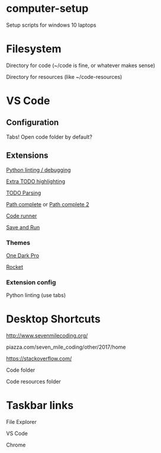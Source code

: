 # computer-setup
Setup scripts for windows 10 laptops
# Filesystem
Directory for code (~/code is fine, or whatever makes sense)

Directory for resources (like ~/code-resources)

# VS Code
## Configuration
Tabs!
Open code folder by default?

## Extensions
[Python linting / debugging](https://marketplace.visualstudio.com/items?itemName=donjayamanne.python)

[Extra TODO highlighting](https://marketplace.visualstudio.com/items?itemName=wayou.vscode-todo-highlight)

[TODO Parsing](https://marketplace.visualstudio.com/items?itemName=minhthai.vscode-todo-parser)

[Path complete](https://marketplace.visualstudio.com/items?itemName=ionutvmi.path-autocomplete)
or
[Path complete 2](https://marketplace.visualstudio.com/items?itemName=christian-kohler.path-intellisense)

[Code runner](https://marketplace.visualstudio.com/items?itemName=formulahendry.code-runner)

[Save and Run](https://marketplace.visualstudio.com/items?itemName=wk-j.save-and-run)

### Themes
[One Dark Pro](https://marketplace.visualstudio.com/items?itemName=zhuangtongfa.Material-theme)

[Rocket](https://marketplace.visualstudio.com/items?itemName=legfrey.rocket-ui)

### Extension config
Python linting (use tabs)

# Desktop Shortcuts
http://www.sevenmilecoding.org/

piazza.com/seven_mile_coding/other/2017/home

https://stackoverflow.com/

Code folder

Code resources folder

# Taskbar links
File Explorer

VS Code

Chrome
